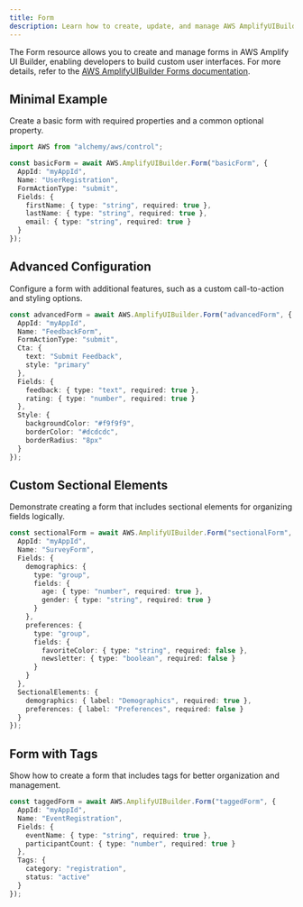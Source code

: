 ```yaml
---
title: Form
description: Learn how to create, update, and manage AWS AmplifyUIBuilder Forms using Alchemy Cloud Control.
---
```


The Form resource allows you to create and manage forms in AWS Amplify UI Builder, enabling developers to build custom user interfaces. For more details, refer to the [AWS AmplifyUIBuilder Forms documentation](https://docs.aws.amazon.com/amplifyuibuilder/latest/userguide/).

## Minimal Example

Create a basic form with required properties and a common optional property.

```ts
import AWS from "alchemy/aws/control";

const basicForm = await AWS.AmplifyUIBuilder.Form("basicForm", {
  AppId: "myAppId",
  Name: "UserRegistration",
  FormActionType: "submit",
  Fields: {
    firstName: { type: "string", required: true },
    lastName: { type: "string", required: true },
    email: { type: "string", required: true }
  }
});
```

## Advanced Configuration

Configure a form with additional features, such as a custom call-to-action and styling options.

```ts
const advancedForm = await AWS.AmplifyUIBuilder.Form("advancedForm", {
  AppId: "myAppId",
  Name: "FeedbackForm",
  FormActionType: "submit",
  Cta: {
    text: "Submit Feedback",
    style: "primary"
  },
  Fields: {
    feedback: { type: "text", required: true },
    rating: { type: "number", required: true }
  },
  Style: {
    backgroundColor: "#f9f9f9",
    borderColor: "#dcdcdc",
    borderRadius: "8px"
  }
});
```

## Custom Sectional Elements

Demonstrate creating a form that includes sectional elements for organizing fields logically.

```ts
const sectionalForm = await AWS.AmplifyUIBuilder.Form("sectionalForm", {
  AppId: "myAppId",
  Name: "SurveyForm",
  Fields: {
    demographics: {
      type: "group",
      fields: {
        age: { type: "number", required: true },
        gender: { type: "string", required: true }
      }
    },
    preferences: {
      type: "group",
      fields: {
        favoriteColor: { type: "string", required: false },
        newsletter: { type: "boolean", required: false }
      }
    }
  },
  SectionalElements: {
    demographics: { label: "Demographics", required: true },
    preferences: { label: "Preferences", required: false }
  }
});
``` 

## Form with Tags

Show how to create a form that includes tags for better organization and management.

```ts
const taggedForm = await AWS.AmplifyUIBuilder.Form("taggedForm", {
  AppId: "myAppId",
  Name: "EventRegistration",
  Fields: {
    eventName: { type: "string", required: true },
    participantCount: { type: "number", required: true }
  },
  Tags: {
    category: "registration",
    status: "active"
  }
});
```